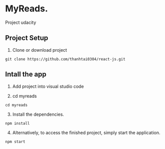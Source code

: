# MyReads.
Project udacity

## Project Setup

1. Clone or download project
```
git clone https://github.com/thanhtai0304/react-js.git
```

## Intall the app
1. Add project into visual studio code

2. cd myreads
```
cd myreads
```

3. Install the dependencies.

```
npm install
```
4. Alternatively, to access the finished project, simply start the application.

```
npm start
```
